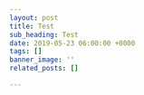 ```yaml
---
layout: post
title: Test
sub_heading: Test
date: 2019-05-23 06:00:00 +0000
tags: []
banner_image: ''
related_posts: []

---
```

